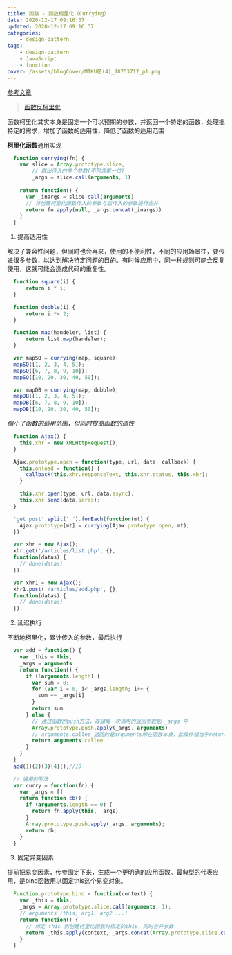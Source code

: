 ```yaml
---
title: 函数 - 函数柯里化（Currying）
date: 2020-12-17 09:16:37
updated: 2020-12-17 09:16:37
categories:
    - design-pattern
tags:
    - design-pattern
    - JavaScript
    - function
cover: /assets/blogCover/MIKU花(4)_78753717_p1.png
---
```

[参考文章](https://www.cnblogs.com/pigtail/p/3447660.html)
> [函数反柯里化](/2020/12/17/fucntion-uncurrying/)

函数柯里化其实本身是固定一个可以预期的参数，并返回一个特定的函数，处理批特定的需求，增加了函数的适用性，降低了函数的适用范围

**柯里化函数**通用实现

~~~js
  function currying(fn) {
    var slice = Array.prototype.slice,
        // 取出传入的多个参数(不包含第一位)
        _args = slice.call(arguments, 1)
    
    return function() {
      var _inargs = slice.call(arguments)
      // 将创建柯里化函数传入的参数与后传入的参数进行合并
      return fn.apply(null, _args.concat(_inargs))
    }
  }
~~~

1. 提高适用性

  解决了兼容性问题，但同时也会再来，使用的不便利性，不同的应用场景往，要传递很多参数，以达到解决特定问题的目的。有时候应用中，同一种规则可能会反复使用，这就可能会造成代码的重复性。

  ~~~js
    function square(i) {
        return i * i;
    }

    function dubble(i) {
        return i *= 2;
    }

    function map(handeler, list) {
        return list.map(handeler);
    }

    var mapSQ = currying(map, square);
    mapSQ([1, 2, 3, 4, 5]);
    mapSQ([6, 7, 8, 9, 10]);
    mapSQ([10, 20, 30, 40, 50]);

    var mapDB = currying(map, dubble);
    mapDB([1, 2, 3, 4, 5]);
    mapDB([6, 7, 8, 9, 10]);
    mapDB([10, 20, 30, 40, 50]);
  ~~~

  *缩小了函数的适用范围，但同时提高函数的适性*

  ~~~js
    function Ajax() {
      this.xhr = new XMLHttpRequest();
    }

    Ajax.prototype.open = function(type, url, data, callback) {
      this.onload = function() {
        callback(this.xhr.responseText, this.xhr.status, this.xhr);
      }

      this.xhr.open(type, url, data.async);
      this.xhr.send(data.paras);
    }

    'get post'.split(' ').forEach(function(mt) {
      Ajax.prototype[mt] = currying(Ajax.prototype.open, mt);
    });

    var xhr = new Ajax();
    xhr.get('/articles/list.php', {},
    function(datas) {
      // done(datas)    
    });

    var xhr1 = new Ajax();
    xhr1.post('/articles/add.php', {},
    function(datas) {
      // done(datas)    
    });
  ~~~

2. 延迟执行

  不断地柯里化，累计传入的参数，最后执行

  ~~~js
    var add = function() {
      var _this = this,
      _args = arguments
      return function() {
        if (!arguments.length) {
          var sum = 0;
          for (var i = 0, i< _args.length; i++ {
            sum += _args[i]
          }
          return sum
        } else {
          // 通过函数的push方法，存储每一次调用的返回参数到 _args 中
          Array.prototype.push.apply(_args, arguments)
          // arguments.callee 返回的是arguments所在函数本身，此操作相当于return
          return arguments.callee
        }
      }
    }
    add(1)(2)(3)(4)();//10

    // 通用的写法
    var curry = function(fn) {
      var _args = []
      return function cb() {
        if (arguments.length == 0) {
          return fn.apply(this, _args)
        }
        Array.prototype.push.apply(_args, arguments);
        return cb;
      }
    }
  ~~~

3. 固定异变因素

  提前把易变因素，传参固定下来，生成一个更明确的应用函数。最典型的代表应用，是bind函数用以固定this这个易变对象。
  ~~~js
    Function.prototype.bind = function(context) {
      var _this = this,
      _args = Array.prototype.slice.call(arguments, 1);
      // arguments [this, arg1, arg2 ...]
      return function() {
        // 绑定 this 到创建柯里化函数时绑定的this，同时合并参数
        return _this.apply(context, _args.concat(Array.prototype.slice.call(arguments)))
      }
    }
  ~~~

